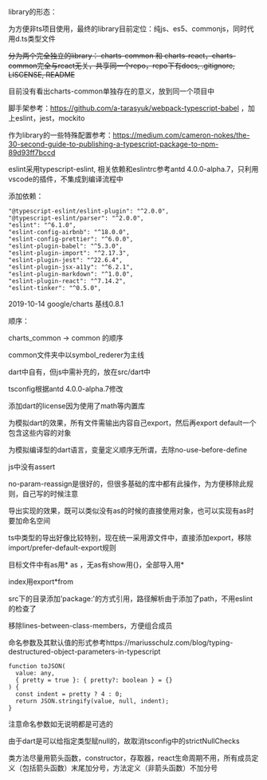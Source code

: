 library的形态：

为方便非ts项目使用，最终的library目前定位：纯js、es5、commonjs，同时代用d.ts类型文件

~~分为两个完全独立的library： charts-common 和 charts-react，charts-common完全与react无关，共享同一个repo，repo下有docs, .gitignore, LISCENSE, README~~

目前没有看出charts-common单独存在的意义，放到同一个项目中

脚手架参考：https://github.com/a-tarasyuk/webpack-typescript-babel ，加上eslint，jest，mockito

作为library的一些特殊配置参考：https://medium.com/cameron-nokes/the-30-second-guide-to-publishing-a-typescript-package-to-npm-89d93ff7bccd

eslint采用typescript-eslint, 相关依赖和eslintrc参考antd 4.0.0-alpha.7，只利用vscode的插件，不集成到编译流程中

添加依赖：

```
"@typescript-eslint/eslint-plugin": "^2.0.0",
"@typescript-eslint/parser": "^2.0.0",
"eslint": "^6.1.0",
"eslint-config-airbnb": "^18.0.0",
"eslint-config-prettier": "^6.0.0",
"eslint-plugin-babel": "^5.3.0",
"eslint-plugin-import": "^2.17.3",
"eslint-plugin-jest": "^22.6.4",
"eslint-plugin-jsx-a11y": "^6.2.1",
"eslint-plugin-markdown": "^1.0.0",
"eslint-plugin-react": "^7.14.2",
"eslint-tinker": "^0.5.0",
```



2019-10-14 google/charts 基线0.8.1



顺序：

charts_common -> common 的顺序

common文件夹中以symbol_rederer为主线



dart中自有，但js中需补充的，放在src/dart中

tsconfig根据antd 4.0.0-alpha.7修改

添加dart的license因为使用了math等内置库

为模拟dart的效果，所有文件需输出内容自己export，然后再export default一个包含这些内容的对象

为模拟编译型的dart语言，变量定义顺序无所谓，去除no-use-before-define

js中没有assert

no-param-reassign是很好的，但很多基础的库中都有此操作，为方便移除此规则，自己写的时候注意



导出实现的效果，既可以类似没有as的时候的直接使用对象，也可以实现有as时要加命名空间

ts中类型的导出好像比较特别，现在统一采用源文件中，直接添加export，移除import/prefer-default-export规则

目标文件中有as用* as ，无as有show用{}，全部导入用*

index用export*from

src下的目录添加'package:'的方式引用，路径解析由于添加了path，不用eslint的检查了



移除lines-between-class-members，方便组合成员



命名参数及其默认值的形式参考https://mariusschulz.com/blog/typing-destructured-object-parameters-in-typescript

```
function toJSON(
  value: any,
  { pretty = true }: { pretty?: boolean } = {}
) {
  const indent = pretty ? 4 : 0;
  return JSON.stringify(value, null, indent);
}
```

注意命名参数如无说明都是可选的



由于dart是可以给指定类型赋null的，故取消tsconfig中的strictNullChecks



类方法尽量用箭头函数，constructor，存取器，react生命周期不用，所有成员定义（包括箭头函数）末尾加分号，方法定义（非箭头函数）不加分号